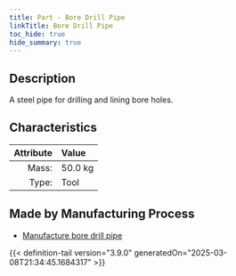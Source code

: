 ```yaml
---
title: Part - Bore Drill Pipe
linkTitle: Bore Drill Pipe
toc_hide: true
hide_summary: true
---
```

<!-- This is generated by the MarsSim HelpGenertor, do not edit. -->

## Description
A steel pipe for drilling and lining bore holes.

## Characteristics

| Attribute      | Value |
|--------:|:------|
|Mass:|50.0 kg|
|Type:|Tool|

## Made by Manufacturing Process

- [Manufacture bore drill pipe](/docs/definitions/process/manufacture-bore-drill-pipe)




{{< definition-tail version="3.9.0" generatedOn="2025-03-08T21:34:45.1684317" >}}



